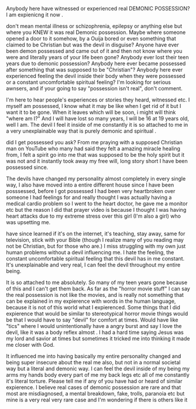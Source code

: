 Anybody here have witnessed or experienced real DEMONIC POSSESSION?  I am expienicng it now .

 don't mean mental illness or schizophrenia, epilepsy or anything else but where you KNEW it was real Demonic possession. Maybe where someone opened a  door to it somehow, by a Ouija bored or even something that claimed to be Christian but was the devil in disguise? Anyone have ever been demon possessed and came out of it and then not know where you were and literally years of your life been gone? Anybody ever lost their teen years due to demonic possession? Anybody here ever became possessed after something that was supposed to be "Christian"? Anybody here ever experienced feeling the devil inside their body when they were possessed or a constant uncomfortable spiritual feeling? I'm looking for serious awnsers, and if your going to say "possession isn't real", don't comment.


 I'm here to hear people's experiences or stories they heard, witnessed etc. I myself am possessed, I know what it may be like when I get rid of it but I want it to be gone. When it leaves which will be soon, i might will think "where am I?" And I will have lost so many years, I will be 16 at 19 years old, well I am. The devil I feel it inside of me constantly it is so attached to me in a very unexplainable way that is purely demonic and spiritual . 




 did I get possessed you ask? From me praying with a supposed Christian man on YouTube who many had said they felt a amazing miracle healing from, I felt a spirit go into me that was supposed to be the holy spirit but it was not and it instantly took away my free will, long story short I have been possessed since. 


The devils have changed my personality almost completely in every single way, I also have moved into a entire different house since I have been posssessed, before I got possessed I had been very heartbroken over someone I had feelings for and  really thought I was actually having a medical cardio problem so I went to the heart doctor, he gave me a monitor etc but the reason I did that prayer video is because I thought I was having heart attacks due to my extreme stress over this girl (I'm also a girl) who was upsetting me. 





 have since learned if it's on the internet, it's  teaching, stay away, same for television, stick with your Bible (though I realize many of you reading may not be Christian, but for those who are.) I miss struggling with my own just human problems without a devil influencing me. I hate the feeling, the constant uncomfortable spiritual feeling that this devil has in me constant. It's unexplainable and very real, I can feel the devil throughout my entire being. 





 It is so attached to me absolutely. So many of my teen years gone because of this and I can't get them back. As far as the "horror movie stuff" I can say the real possession is not like the movies, and is really not something that can be explained in my expierence with words in the human language, because it is not of this world what I expierenced. Some things that I did expierence that would be similar to stereotypical horror movie things would be that I would have to say "devil" for comfort at times. Would have like "tics" where I would unintentionally have a angry burst and say I love the devil, like it was a body reflex almost . I had a hard time saying Jesus was my lord and savior at times but sometimes it tricked me into thinking it made me closer with God.



 It influenced me into having basically my entire personality changed and being super insecure about the real me also, but not in a normal societal way but a literal and demonic way. I can feel the devil inside of my being my arms my hands body every part of me my back legs etc all of me constantly it's literal torture. Please tell me if any of you have had or heard of similar expierence.  I believe real cases of demonic possession are rare and that most are misdiagnosed, a mental breakdown, fake, trolls, paranoia etc but mine is a very real very rare case and I'm wondering if there is others like it